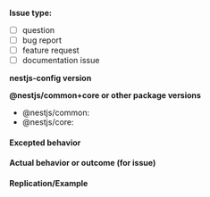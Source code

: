 **Issue type:**

- [ ] question
- [ ] bug report
- [ ] feature request
- [ ] documentation issue

**nestjs-config version**
<!-- enter version tag here -->

**@nestjs/common+core or other package versions**
 - @nestjs/common: <!-- 5.2 | 5.* -->
 - @nestjs/core: 

#### Excepted behavior 

#### Actual behavior or outcome (for issue)

#### Replication/Example

<!-- Please provide an example of how you {except to use, used} nestjs-config -->

```ts
```
